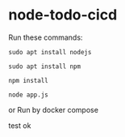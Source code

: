 # node-todo-cicd

Run these commands:


`sudo apt install nodejs`


`sudo apt install npm`


`npm install`

`node app.js`

or Run by docker compose

test
ok
